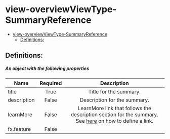 <a name="view-overviewviewtype-summaryreference"></a>
# view-overviewViewType-SummaryReference
* [view-overviewViewType-SummaryReference](#view-overviewviewtype-summaryreference)
    * [Definitions:](#view-overviewviewtype-summaryreference-definitions)

<a name="view-overviewviewtype-summaryreference-definitions"></a>
## Definitions:
<a name="view-overviewviewtype-summaryreference-definitions-an-object-with-the-following-properties"></a>
##### An object with the following properties
| Name | Required | Description
| ---|:--:|:--:|
|title|True|Title for the summary.
|description|False|Description for the summary.
|learnMore|False|LearnMore link that follows the description section for the summary. See [here](dx-getstarted-LearnMoreLink.md) on how to define a link.
|fx.feature|False|
